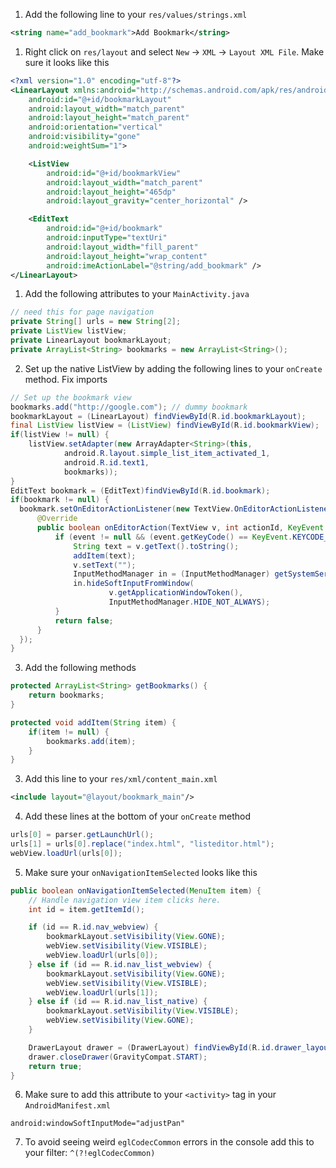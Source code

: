 1. Add the following line to your `res/values/strings.xml`
  
  ```XML
  <string name="add_bookmark">Add Bookmark</string>
  ```  
1. Right click on `res/layout` and select `New` -> `XML` -> `Layout XML File`. Make sure it looks like this
  
  ```XML
  <?xml version="1.0" encoding="utf-8"?>
  <LinearLayout xmlns:android="http://schemas.android.com/apk/res/android"
      android:id="@+id/bookmarkLayout"
      android:layout_width="match_parent"
      android:layout_height="match_parent"
      android:orientation="vertical"
      android:visibility="gone"
      android:weightSum="1">

      <ListView
          android:id="@+id/bookmarkView"
          android:layout_width="match_parent"
          android:layout_height="465dp"
          android:layout_gravity="center_horizontal" />

      <EditText
          android:id="@+id/bookmark"
          android:inputType="textUri"
          android:layout_width="fill_parent"
          android:layout_height="wrap_content"
          android:imeActionLabel="@string/add_bookmark" />
  </LinearLayout>
  ```
1. Add the following attributes to your `MainActivity.java`
  
  ```Java
  // need this for page navigation
  private String[] urls = new String[2];
  private ListView listView;
  private LinearLayout bookmarkLayout;
  private ArrayList<String> bookmarks = new ArrayList<String>();
  ```
2. Set up the native ListView by adding the following lines to your `onCreate` method. Fix imports
  
  ```Java
  // Set up the bookmark view
  bookmarks.add("http://google.com"); // dummy bookmark
  bookmarkLayout = (LinearLayout) findViewById(R.id.bookmarkLayout);
  final ListView listView = (ListView) findViewById(R.id.bookmarkView);
  if(listView != null) {
      listView.setAdapter(new ArrayAdapter<String>(this,
              android.R.layout.simple_list_item_activated_1,
              android.R.id.text1,
              bookmarks));
  }
  EditText bookmark = (EditText)findViewById(R.id.bookmark);
  if(bookmark != null) {
    bookmark.setOnEditorActionListener(new TextView.OnEditorActionListener() {
        @Override
        public boolean onEditorAction(TextView v, int actionId, KeyEvent event) {
            if (event != null && (event.getKeyCode() == KeyEvent.KEYCODE_ENTER)) {
                String text = v.getText().toString();
                addItem(text);
                v.setText("");
                InputMethodManager in = (InputMethodManager) getSystemService(Context.INPUT_METHOD_SERVICE);
                in.hideSoftInputFromWindow(
                        v.getApplicationWindowToken(),
                        InputMethodManager.HIDE_NOT_ALWAYS);
            }
            return false;
        }
    });
  }
  ```
3. Add the following methods
  
  ```Java
  protected ArrayList<String> getBookmarks() {
      return bookmarks;
  }

  protected void addItem(String item) {
      if(item != null) {
          bookmarks.add(item);
      }
  }
  ```
3. Add this line to your `res/xml/content_main.xml`
  ```XML
  <include layout="@layout/bookmark_main"/>
  ```
4. Add these lines at the bottom of your `onCreate` method 
  
  ```Java
  urls[0] = parser.getLaunchUrl();
  urls[1] = urls[0].replace("index.html", "listeditor.html");
  webView.loadUrl(urls[0]);
  ```
5. Make sure your `onNavigationItemSelected` looks like this
  
  ```Java
  public boolean onNavigationItemSelected(MenuItem item) {
      // Handle navigation view item clicks here.
      int id = item.getItemId();

      if (id == R.id.nav_webview) {
          bookmarkLayout.setVisibility(View.GONE);
          webView.setVisibility(View.VISIBLE);
          webView.loadUrl(urls[0]);
      } else if (id == R.id.nav_list_webview) {
          bookmarkLayout.setVisibility(View.GONE);
          webView.setVisibility(View.VISIBLE);
          webView.loadUrl(urls[1]);
      } else if (id == R.id.nav_list_native) {
          bookmarkLayout.setVisibility(View.VISIBLE);
          webView.setVisibility(View.GONE);
      }

      DrawerLayout drawer = (DrawerLayout) findViewById(R.id.drawer_layout);
      drawer.closeDrawer(GravityCompat.START);
      return true;
  }
  ```
6. Make sure to add this attribute to your `<activity>` tag in your `AndroidManifest.xml`
  
  ```
  android:windowSoftInputMode="adjustPan"
  ```
7. To avoid seeing weird `eglCodecCommon` errors in the console add this to your filter: `^(?!eglCodecCommon)` 
